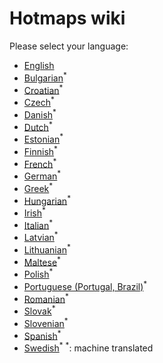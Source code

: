 # Hotmaps wiki
Please select your language:


*    [English](en-Home)
*    [Bulgarian](bg-Home)<sup>\*</sup>
*    [Croatian](hr-Home)<sup>\*</sup>
*    [Czech](cs-Home)<sup>\*</sup>
*    [Danish](da-Home)<sup>\*</sup>
*    [Dutch](nl-Home)<sup>\*</sup>
*    [Estonian](et-Home)<sup>\*</sup>
*    [Finnish](fi-Home)<sup>\*</sup>
*    [French](fr-Home)<sup>\*</sup>
*    [German](de-Home)<sup>\*</sup>
*    [Greek](el-Home)<sup>\*</sup>
*    [Hungarian](hu-Home)<sup>\*</sup>
*    [Irish](ga-Home)<sup>\*</sup>
*    [Italian](it-Home)<sup>\*</sup>
*    [Latvian](lv-Home)<sup>\*</sup>
*    [Lithuanian](lt-Home)<sup>\*</sup>
*    [Maltese](mt-Home)<sup>\*</sup>
*    [Polish](pl-Home)<sup>\*</sup>
*    [Portuguese (Portugal, Brazil)](pt-Home)<sup>\*</sup>
*    [Romanian](ro-Home)<sup>\*</sup>
*    [Slovak](sk-Home)<sup>\*</sup>
*    [Slovenian](sl-Home)<sup>\*</sup>
*    [Spanish](es-Home)<sup>\*</sup>
*    [Swedish](sv-Home)<sup>\*</sup>
<sup>\*</sup>: machine translated
